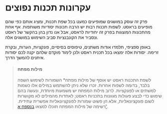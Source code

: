# עקרונות תכנות נפוצים

פרק זה עוסק במושגים שמופיעים כמעט בכל שפת תכנות, ומציג אותם כפי שהם מופיעים בראסט. לשפות תכנות רבות יש הרבה תכונות יסודיות משותפות. אף אחת מהתכונות המוצגות בפרק זה יחודיות לראסט, אבל אנו נדון בהן בהקשר של ראסט ונסביר את הקונבנציות סביב השימוש במושגים אלה.

באופן ספציפי, תלמדו אודות משתנים, טיפוסים בסיסיים, פונקציות, הערות, ובקרת זרימה. יסודות אלה ימצאו בכל תכנית ראסט ולכן לימוד מוקדם שלהם יקנה לכם יסודות איתנים להמשך הדרך.

> #### מילות מפתח
> 
> לשפת התכנות ראסט יש אוסף של </em>מילות מפתח* השמורות לשימוש השפה בלבד, בדומה לשפות אחרות. זכרו שלא ניתן להשתמש במילים אלו כשמות למשתים או לפונקציות. לרוב מילות המפתח יש משמעות מיוחדת, ונעשה בהם שימוש כדי לבצע פעולות מגוונות בתכניות ראסט; לאחדות מהמילים לא מקושרות לשום פונקציונאליות, אלא הן פשוט שמורות לפונקציונאליות אפשרית עתידית. רשימה של מילות המפתח תוכלו למצאו [בנספח א'][appendix_a]<!-- ignore -->.</p> </blockquote>

[appendix_a]: appendix-01-keywords.md
